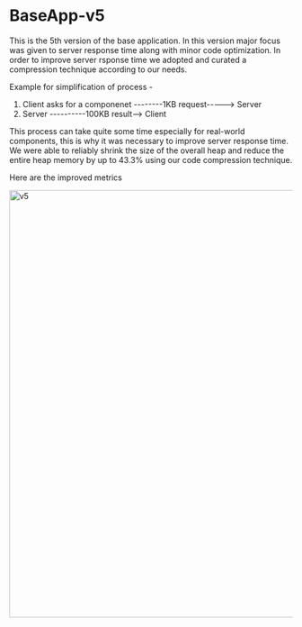 # BaseApp-v5

This is the 5th version of the base application. In this version major focus was given to server response time along with minor code optimization. In order to improve server rsponse time we adopted and curated a compression technique according to our needs. 

Example for simplification of process -

1. Client asks for a componenet --------1KB request-----> Server
2. Server                       ----------100KB result--> Client





This process can take quite some time especially for real-world components, this is why it was necessary to improve server response time. We were able to reliably shrink the size of the overall heap and
reduce the entire heap memory by up to 43.3% using our code compression technique.

Here are the improved metrics

<img width="759" alt="v5" src="https://user-images.githubusercontent.com/84857474/226612028-fe25b3a5-75a2-4079-8226-4216dcbcb8be.png">

